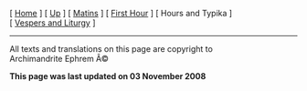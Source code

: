 \[ [Home](index.md) \] \[ [Up](holy.md) \] \[ [Matins](HWSat-M.md) \]
\[ [First Hour](HWSat01hr.md) \] \[ Hours and Typika \]
\[ [Vespers and Liturgy](HWSat-V.md) \]

------------------------------------------------------------------------

All texts and translations on this page are copyright to\
Archimandrite Ephrem Â©

**This page was last updated on 03 November 2008**
